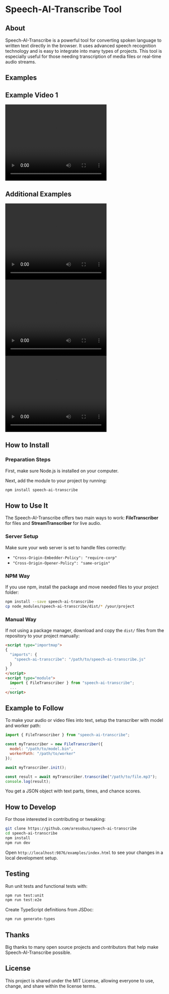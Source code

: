 # Speech-AI-Transcribe Tool

## About

Speech-AI-Transcribe is a powerful tool for converting spoken language to written text directly in the browser. It uses advanced speech recognition technology and is easy to integrate into many types of projects. This tool is especially useful for those needing transcription of media files or real-time audio streams.

## Examples


<!DOCTYPE html>
<html lang="en">
<head>
    <meta charset="UTF-8">
    <title>Video Example</title>
</head>
<body>

<h2>Example Video 1</h2>
<video width="320" height="240" controls>
  <source src="https://content.jwplatform.com/videos/SybUFEpo-D1sQ4qx5.mp4" type="video/mp4">
  Your browser does not support the video tag.
</video>

<h2>Additional Examples</h2>
<video width="320" height="240" controls>
  <source src="https://content.jwplatform.com/videos/CB4ixGjV-vRNXRpvq.mp4" type="video/mp4">
  Your browser does not support the video tag.
</video>

<video width="320" height="240" controls>
  <source src="https://content.jwplatform.com/videos/PeDseSR6-vRNXRpvq.mp4" type="video/mp4">
  Your browser does not support the video tag.
</video>

<video width="320" height="240" controls>
  <source src="https://content.jwplatform.com/videos/xBAvfKPc-vRNXRpvq.mp4" type="video/mp4">
  Your browser does not support the video tag.
</video>

</body>
</html>

## How to Install

### Preparation Steps

First, make sure Node.js is installed on your computer.

Next, add the module to your project by running:

```bash
npm install speech-ai-transcribe
```

## How to Use It

The Speech-AI-Transcribe offers two main ways to work: **FileTranscriber** for files and **StreamTranscriber** for live audio.

### Server Setup

Make sure your web server is set to handle files correctly:

- `"Cross-Origin-Embedder-Policy": "require-corp"`
- `"Cross-Origin-Opener-Policy": "same-origin"`

### NPM Way

If you use npm, install the package and move needed files to your project folder:

```bash
npm install --save speech-ai-transcribe
cp node_modules/speech-ai-transcribe/dist/* /your/project
```

### Manual Way

If not using a package manager, download and copy the `dist/` files from the repository to your project manually:

```html
<script type="importmap">
{
  "imports": {
    "speech-ai-transcribe": "/path/to/speech-ai-transcribe.js"
  }
}
</script>
<script type="module">
  import { FileTranscriber } from "speech-ai-transcribe";
  ...
</script>
```

## Example to Follow

To make your audio or video files into text, setup the transcriber with model and worker path:

```js
import { FileTranscriber } from "speech-ai-transcribe";

const myTranscriber = new FileTranscriber({
  model: "/path/to/model.bin",
  workerPath: "/path/to/worker"
});

await myTranscriber.init();

const result = await myTranscriber.transcribe("/path/to/file.mp3");
console.log(result);
```

You get a JSON object with text parts, times, and chance scores.

## How to Develop

For those interested in contributing or tweaking:

```bash
git clone https://github.com/aresobus/speech-ai-transcribe
cd speech-ai-transcribe
npm install
npm run dev
```

Open `http://localhost:9876/examples/index.html` to see your changes in a local development setup.


## Testing

Run unit tests and functional tests with:

```bash
npm run test:unit
npm run test:e2e
```

Create TypeScript definitions from JSDoc:

```bash
npm run generate-types
```

## Thanks

Big thanks to many open source projects and contributors that help make Speech-AI-Transcribe possible.

## License

This project is shared under the MIT License, allowing everyone to use, change, and share within the license terms.